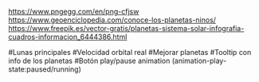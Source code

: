 https://www.pngegg.com/en/png-cfjsw
https://www.geoenciclopedia.com/conoce-los-planetas-ninos/
https://www.freepik.es/vector-gratis/planetas-sistema-solar-infografia-cuadros-informacion_6444386.html

#Lunas principales
#Velocidad orbital real
#Mejorar planetas
#Tooltip con info de los planetas
#Botón play/pause animation (animation-play-state:paused/running)